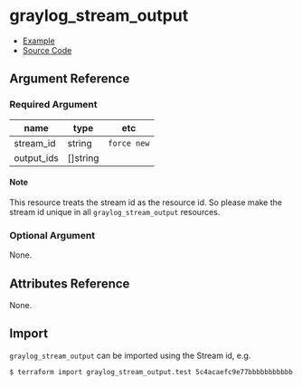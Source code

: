# graylog_stream_output

* [Example](https://github.com/terraform-provider-graylog/terraform-provider-graylog/blob/master/examples/v0.12/stream_output.tf)
* [Source Code](https://github.com/terraform-provider-graylog/terraform-provider-graylog/blob/master/graylog/resource/stream/output/resource.go)

## Argument Reference

### Required Argument

name | type | etc
--- | --- | ---
stream_id | string | `force new`
output_ids | []string |

#### Note

This resource treats the stream id as the resource id.
So please make the stream id unique in all `graylog_stream_output` resources.

### Optional Argument

None.

## Attributes Reference

None.

## Import

`graylog_stream_output` can be imported using the Stream id, e.g.

```console
$ terraform import graylog_stream_output.test 5c4acaefc9e77bbbbbbbbbbb
```
